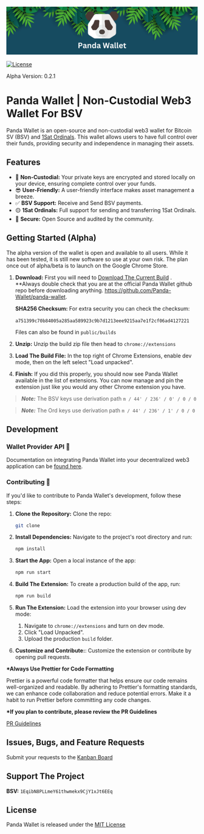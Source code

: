 ![Example Image](/public/banner.png)

[![License](https://img.shields.io/badge/License-MIT-blue.svg)](https://opensource.org/licenses/MIT)

Alpha Version: 0.2.1

# Panda Wallet | Non-Custodial Web3 Wallet For BSV

Panda Wallet is an open-source and non-custodial web3 wallet for Bitcoin SV (BSV) and [1Sat Ordinals](https://docs.1satordinals.com/). This wallet allows users to have full control over their funds, providing security and independence in managing their assets.

## Features

- 🔑 **Non-Custodial:** Your private keys are encrypted and stored locally on your device, ensuring complete control over your funds.
- 😎 **User-Friendly:** A user-friendly interface makes asset management a breeze.
- ✅ **BSV Support:** Receive and Send BSV payments.
- 🟡 **1Sat Ordinals:** Full support for sending and transferring 1Sat Ordinals.
- 🔐 **Secure:** Open Source and audited by the community.

## Getting Started (Alpha)

The alpha version of the wallet is open and available to all users. While it has been tested, it is still new software so use at your own risk. The plan once out of alpha/beta is to launch on the Google Chrome Store.

1. **Download:** First you will need to <a id="raw-url" href="https://github.com/Panda-Wallet/panda-wallet/raw/main/public/builds/pw-0.2.1.zip" download="panda-wallet-0.2.1.zip">Download The Current Build</a>
   . \*\*Always double check that you are at the official Panda Wallet github repo before downloading anything. https://github.com/Panda-Wallet/panda-wallet.

   **SHA256 Checksum:** For extra security you can check the checksum:

   `a751399c70b84005a285aa589923c9b7d1213eee9215aa7e1f2cf06ad4127221`

   Files can also be found in `public/builds`

2. **Unzip:** Unzip the build zip file then head to `chrome://extensions`
3. **Load The Build File:** In the top right of Chrome Extensions, enable dev mode, then on the left select "Load unpacked".
4. **Finish:** If you did this properly, you should now see Panda Wallet available in the list of extensions. You can now manage and pin the extension just like you would any other Chrome extension you have.

> _**Note:**_ The BSV keys use derivation path `m / 44' / 236' / 0' / 0 / 0`

> _**Note:**_ The Ord keys use derivation path `m / 44' / 236' / 1' / 0 / 0`

## Development

### Wallet Provider API 🚀

Documentation on integrating Panda Wallet into your decentralized web3 application can be [found here](https://panda-wallet.gitbook.io/provider-api/).

### Contributing 🙌

If you'd like to contribute to Panda Wallet's development, follow these steps:

1. **Clone the Repository:** Clone the repo:

   ```bash
   git clone
   ```

2. **Install Dependencies:** Navigate to the project's root directory and run:

   ```bash
   npm install
   ```

3. **Start the App:** Open a local instance of the app:

   ```bash
   npm run start
   ```

4. **Build The Extension:** To create a production build of the app, run:

   ```bash
   npm run build
   ```

5. **Run The Extension:** Load the extension into your browser using dev mode:

   1. Navigate to `chrome://extensions` and turn on dev mode.
   2. Click "Load Unpacked".
   3. Upload the production `build` folder.

6. **Customize and Contribute:**: Customize the extension or contribute by opening pull requests.

**\*Always Use Prettier for Code Formatting**

Prettier is a powerful code formatter that helps ensure our code remains well-organized and readable. By adhering to Prettier's formatting standards, we can enhance code collaboration and reduce potential errors. Make it a habit to run Prettier before committing any code changes.

**\*If you plan to contribute, please review the PR Guidelines**

[PR Guidelines](PR_GUIDELINES.md)

## Issues, Bugs, and Feature Requests

Submit your requests to the [Kanban Board](https://github.com/orgs/Panda-Wallet/projects/1)

## Support The Project

**BSV:** `1EqibN8PLLmeY61thwmekx9CjY1xJt6EEq`

## License

Panda Wallet is released under the [MIT License](https://opensource.org/licenses/MIT)
